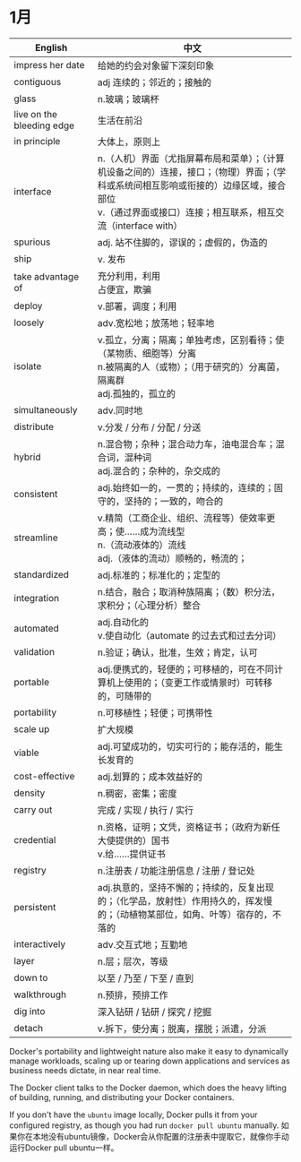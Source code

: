 # 1月

| English | 中文 |
| ---- | ---- |
| impress her date | 给她的约会对象留下深刻印象 |
| contiguous | adj 连续的；邻近的；接触的 |
| glass | n.玻璃；玻璃杯 |
| live on the bleeding edge | 生活在前沿 |
| in principle | 大体上，原则上 |
| interface | n.（人机）界面（尤指屏幕布局和菜单）；（计算机设备之间的）连接，接口；（物理）界面；（学科或系统间相互影响或衔接的）边缘区域，接合部位<br>v.（通过界面或接口）连接；相互联系，相互交流（interface with） |
| spurious | adj. 站不住脚的，谬误的；虚假的，伪造的 |
| ship | v. 发布 |
| take advantage of | 充分利用，利用<br>占便宜，欺骗 |
| deploy | v.部署，调度；利用 |
| loosely | adv.宽松地；放荡地；轻率地 |
| isolate | v.孤立，分离；隔离；单独考虑，区别看待；使（某物质、细胞等）分离<br>n.被隔离的人（或物）；（用于研究的）分离菌，隔离群<br>adj.孤独的，孤立的 |
| simultaneously | adv.同时地 |
| distribute | v.分发 / 分布 / 分配 / 分送 |
| hybrid | n.混合物；杂种；混合动力车，油电混合车；混合词，混种词<br>adj.混合的；杂种的，杂交成的 |
| consistent | adj.始终如一的，一贯的；持续的，连续的；固守的，坚持的；一致的，吻合的 |
| streamline | v.精简（工商企业、组织、流程等）使效率更高；使……成为流线型<br>n.（流动液体的）流线<br>adj.（液体的流动）顺畅的，畅流的； |
| standardized | adj.标准的；标准化的；定型的 |
| integration | n.结合，融合；取消种族隔离；（数）积分法，求积分；（心理分析）整合 |
| automated | adj.自动化的<br>v.使自动化（automate 的过去式和过去分词） |
| validation | n.验证；确认，批准，生效；肯定，认可 |
| portable | adj.便携式的，轻便的；可移植的，可在不同计算机上使用的；（变更工作或情景时）可转移的，可随带的 |
| portability | n.可移植性；轻便；可携带性 |
| scale up | 扩大规模 |
| viable | adj.可望成功的，切实可行的；能存活的，能生长发育的 |
| cost-effective | adj.划算的；成本效益好的 |
| density | n.稠密，密集；密度 |
| carry out | 完成 / 实现 / 执行 / 实行 |
| credential | n.资格，证明；文凭，资格证书；（政府为新任大使提供的）国书<br>v.给……提供证书 |
| registry | n.注册表 / 功能注册信息 / 注册 / 登记处 |
| persistent | adj.执意的，坚持不懈的；持续的，反复出现的；（化学品，放射性）作用持久的，挥发慢的；（动植物某部位，如角、叶等）宿存的，不落的 |
| interactively | adv.交互式地；互勤地 |
| layer | n.层；层次，等级 |
| down to | 以至 / 乃至 / 下至 / 直到 |
| walkthrough | n.预排，预排工作 |
| dig into | 深入钻研 / 钻研 / 探究 / 挖掘 |
| detach | v.拆下，使分离；脱离，摆脱；派遣，分派 |

Docker's portability and lightweight nature also make it easy to dynamically manage workloads, scaling up or tearing down applications and services as business needs dictate, in near real time.

The Docker client talks to the Docker daemon, which does the heavy lifting of building, running, and distributing your Docker containers.

If you don't have the `ubuntu` image locally, Docker pulls it from your configured registry, as though you had run `docker pull ubuntu` manually.
如果你在本地没有ubuntu镜像，Docker会从你配置的注册表中提取它，就像你手动运行Docker pull ubuntu一样。
